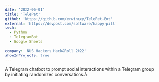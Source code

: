 ```yaml
---
date: '2022-06-01'
title: 'TelePet'
github: 'https://github.com/erwinqxy/TelePet-Bot'
external: 'https://devpost.com/software/happy-pill'
tech:
  - Python
  - TelegramBot 
  - Google Sheets 
  
company: 'NUS Hackers Hack&Roll 2022'
showInProjects: true
---
```


A Telegram chatbot to prompt social interactions within a Telegram group by initiating randomized conversations.å